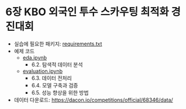 # 6장 KBO 외국인 투수 스카우팅 최적화 경진대회

* 실습에 필요한 패키지: [requirements.txt](requirements.txt)
* 예제 코드
  + [eda.ipynb](eda.ipynb)
    - 6.2. 탐색적 데이터 분석
  + [evaluation.ipynb](evaluation.ipynb)
    - 6.3. 데이터 전처리
    - 6.4. 모델 구축과 검증
    - 6.5. 성능 향상을 위한 방법
* 데이터 다운로드: https://dacon.io/competitions/official/68346/data/
